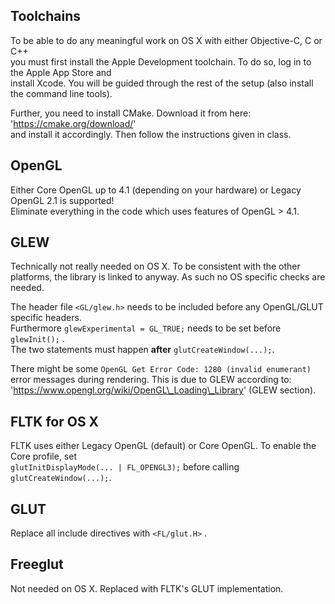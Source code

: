 Toolchains
---
To be able to do any meaningful work on OS X with either Objective-C, 
C or C++ <br> 
you must first install the Apple Development toolchain. 
To do so, log in to the Apple App Store and <br> 
install Xcode. You will be guided through the rest of the setup (also install the command line tools).

Further, you need to install CMake. Download it from here:
'https://cmake.org/download/' <br> and install it accordingly. 
Then follow the instructions given in class.

OpenGL
---
Either Core OpenGL up to 4.1 (depending on your hardware) or Legacy OpenGL 2.1
is supported! <br> 
Eliminate everything in the code which uses features of OpenGL > 4.1.

GLEW
---
Technically not really needed on OS X. To be consistent with the other platforms, the library is linked to anyway. As such no OS specific checks are needed.

The header file `<GL/glew.h>` needs to be included before any OpenGL/GLUT
specific headers.<br>
Furthermore `glewExperimental = GL_TRUE;`
needs to be set before `glewInit();` . <br>
The two statements must happen **after** `glutCreateWindow(...);`.

There might be some `OpenGL Get Error Code: 1280 (invalid enumerant)` <br>
error messages during rendering. This is due to GLEW according to: <br>
'https://www.opengl.org/wiki/OpenGL\_Loading\_Library' (GLEW section).

FLTK for OS X
---
FLTK uses either Legacy OpenGL (default) or Core OpenGL.
To enable the Core profile, set <br>
`glutInitDisplayMode(... | FL_OPENGL3);` before calling `glutCreateWindow(...);`. 

GLUT
---
Replace all include directives with `<FL/glut.H>` .

Freeglut
---
Not needed on OS X. Replaced with FLTK's GLUT implementation.